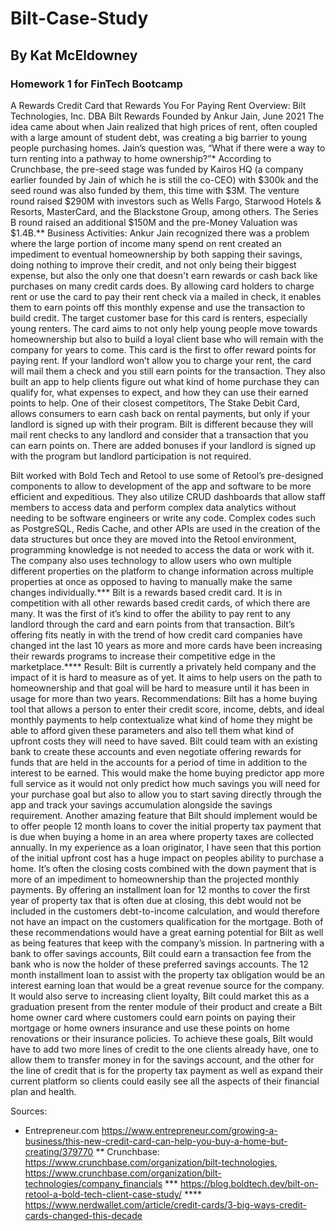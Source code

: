 # Bilt-Case-Study
## By Kat McEldowney
### Homework 1 for FinTech Bootcamp

A Rewards Credit Card that Rewards You For Paying Rent
Overview:
Bilt Technologies, Inc. DBA Bilt Rewards
Founded by Ankur Jain, June 2021
The idea came about when Jain realized that high prices of rent, often coupled with a large amount of student debt, was creating a big barrier to young people purchasing homes. Jain’s question was, “What if there were a way to turn renting into a pathway to home ownership?”*
According to Crunchbase, the pre-seed stage was funded by Kairos HQ (a company earlier founded by Jain of which he is still the co-CEO) with $300k and the seed round was also funded by them, this time with $3M. The venture round raised $290M with investors such as Wells Fargo, Starwood Hotels & Resorts, MasterCard, and the Blackstone Group, among others. The Series B round raised an additional $150M and the pre-Money Valuation was $1.4B.**
Business Activities:
Ankur Jain recognized there was a problem where the large portion of income many spend on rent created an impediment to eventual homeownership by both sapping their savings, doing nothing to improve their credit, and not only being their biggest expense, but also the only one that doesn't earn rewards or cash back like purchases on many credit cards does. By allowing card holders to charge rent or use the card to pay their rent check via a mailed in check, it enables them to earn points off this monthly expense and use the transaction to build credit.
The target customer base for this card is renters, especially young renters. The card aims to not only help young people move towards homeownership but also to build a loyal client base who will remain with the company for years to come.
This card is the first to offer reward points for paying rent. If your landlord won’t allow you to charge your rent, the card will mail them a check and you still earn points for the transaction. They also built an app to help clients figure out what kind of home purchase they can qualify for, what expenses to expect, and how they can use their earned points to help. One of their closest competitors, The Stake Debit Card, allows consumers to earn cash back on rental payments, but only if your landlord is signed up with their program. Bilt is different because they will mail rent checks to any landlord and consider that a transaction that you can earn points on. There are added bonuses if your landlord is signed up with the program but landlord participation is not required.

Bilt worked with Bold Tech and Retool to use some of Retool’s pre-designed components to allow to development of the app and software to be more efficient and expeditious. They also utilize CRUD dashboards that allow staff members to access data and perform complex data analytics without needing to be software engineers or write any code. Complex codes such as PostgreSQL, Redis Cache, and other APIs are used in the creation of the data structures but once they are moved into the Retool environment, programming knowledge is not needed to access the data or work with it. The company also uses technology to allow users who own multiple different properties on the platform to change information across multiple properties at once as opposed to having to manually make the same changes individually.***
Bilt is a rewards based credit card. It is in competition with all other rewards based credit cards, of which there are many. It was the first of it’s kind to offer the ability to pay rent to any landlord through the card and earn points from that transaction. Bilt’s offering fits neatly in with the trend of how credit card companies have changed int the last 10 years as more and more cards have been increasing their rewards programs to increase their competitive edge in the marketplace.****
Result:
Bilt is currently a privately held company and the impact of it is hard to measure as of yet. It aims to help users on the path to homeownership and that goal will be hard to measure until it has been in usage for more than two years.
Recommendations:
Bilt has a home buying tool that allows a person to enter their credit score, income, debts, and ideal monthly  payments to help contextualize what kind of home they might be able to afford given these parameters and also tell them what kind of upfront costs they will need to have saved. Bilt could team with an existing bank to create these accounts and even negotiate offering rewards for funds that are held in the accounts for a period of time in addition to the interest to be earned. This would make the home buying predictor app more full service as it would not only predict how much savings you will need for your purchase goal but also to allow you to start saving directly through the app and track your savings accumulation alongside the savings requirement.
Another amazing feature that Bilt should implement would be to offer people 12 month loans to cover the initial property tax payment that is due when buying a home in an area where property taxes are collected annually. In my experience as a loan originator, I have seen that this portion of the initial upfront cost has a huge impact on peoples ability to purchase a home. It’s often the closing costs combined with the down payment that is more of an impediment to homeownership than the projected monthly payments. By offering an installment loan for 12 months to cover the first year of property tax that is often due at closing, this debt would not be included in the customers debt-to-income calculation, and would therefore not have an impact on the customers qualification for the mortgage.
Both of these recommendations would have a great earning potential for Bilt as well as being features that keep with the company’s mission. In partnering with a bank to offer savings accounts, Bilt could earn a transaction fee from the bank who is now the holder of these preferred savings accounts.
The 12 month installment loan to assist with the property tax obligation would be an interest earning loan that would be a great revenue source for the company. It would also serve to increasing client loyalty, Bilt could market this as a graduation present from the renter module of their product and create a Bilt home owner card where customers could earn points on paying their mortgage or home owners insurance and use these points on home renovations or their insurance policies.
To achieve these goals, Bilt would have to add two more lines of credit to the one clients already have, one to allow them to transfer money in for the savings account, and the other for the line of credit that is for the property tax payment as well as expand their current platform so clients could easily see all the aspects of their financial plan  and health.

Sources:
* Entrepreneur.com https://www.entrepreneur.com/growing-a-business/this-new-credit-card-can-help-you-buy-a-home-but-creating/379770
** Crunchbase: https://www.crunchbase.com/organization/bilt-technologies, https://www.crunchbase.com/organization/bilt-technologies/company_financials
*** https://blog.boldtech.dev/bilt-on-retool-a-bold-tech-client-case-study/
**** https://www.nerdwallet.com/article/credit-cards/3-big-ways-credit-cards-changed-this-decade
